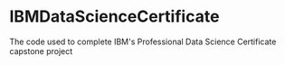 # IBMDataScienceCertificate
The code used to complete IBM's Professional Data Science Certificate capstone project
